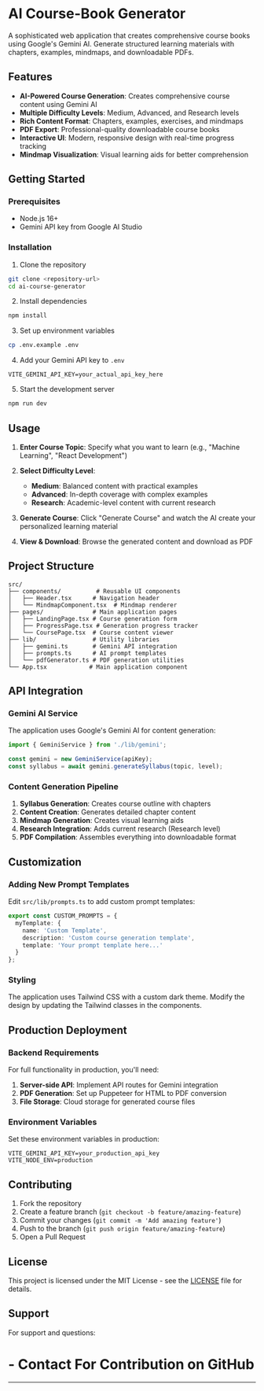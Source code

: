 # AI Course-Book Generator

A sophisticated web application that creates comprehensive course books using Google's Gemini AI. Generate structured learning materials with chapters, examples, mindmaps, and downloadable PDFs.

## Features

- **AI-Powered Course Generation**: Creates comprehensive course content using Gemini AI
- **Multiple Difficulty Levels**: Medium, Advanced, and Research levels
- **Rich Content Format**: Chapters, examples, exercises, and mindmaps
- **PDF Export**: Professional-quality downloadable course books
- **Interactive UI**: Modern, responsive design with real-time progress tracking
- **Mindmap Visualization**: Visual learning aids for better comprehension

## Getting Started

### Prerequisites

- Node.js 16+ 
- Gemini API key from Google AI Studio

### Installation

1. Clone the repository
```bash
git clone <repository-url>
cd ai-course-generator
```

2. Install dependencies
```bash
npm install
```

3. Set up environment variables
```bash
cp .env.example .env
```

4. Add your Gemini API key to `.env`
```
VITE_GEMINI_API_KEY=your_actual_api_key_here
```

5. Start the development server
```bash
npm run dev
```

## Usage

1. **Enter Course Topic**: Specify what you want to learn (e.g., "Machine Learning", "React Development")

2. **Select Difficulty Level**:
   - **Medium**: Balanced content with practical examples
   - **Advanced**: In-depth coverage with complex examples
   - **Research**: Academic-level content with current research

3. **Generate Course**: Click "Generate Course" and watch the AI create your personalized learning material

4. **View & Download**: Browse the generated content and download as PDF

## Project Structure

```
src/
├── components/          # Reusable UI components
│   ├── Header.tsx      # Navigation header
│   └── MindmapComponent.tsx  # Mindmap renderer
├── pages/              # Main application pages
│   ├── LandingPage.tsx # Course generation form
│   ├── ProgressPage.tsx # Generation progress tracker
│   └── CoursePage.tsx  # Course content viewer
├── lib/                # Utility libraries
│   ├── gemini.ts       # Gemini API integration
│   ├── prompts.ts      # AI prompt templates
│   └── pdfGenerator.ts # PDF generation utilities
└── App.tsx            # Main application component
```

## API Integration

### Gemini AI Service

The application uses Google's Gemini AI for content generation:

```typescript
import { GeminiService } from './lib/gemini';

const gemini = new GeminiService(apiKey);
const syllabus = await gemini.generateSyllabus(topic, level);
```

### Content Generation Pipeline

1. **Syllabus Generation**: Creates course outline with chapters
2. **Content Creation**: Generates detailed chapter content
3. **Mindmap Generation**: Creates visual learning aids
4. **Research Integration**: Adds current research (Research level)
5. **PDF Compilation**: Assembles everything into downloadable format

## Customization

### Adding New Prompt Templates

Edit `src/lib/prompts.ts` to add custom prompt templates:

```typescript
export const CUSTOM_PROMPTS = {
  myTemplate: {
    name: 'Custom Template',
    description: 'Custom course generation template',
    template: 'Your prompt template here...'
  }
};
```

### Styling

The application uses Tailwind CSS with a custom dark theme. Modify the design by updating the Tailwind classes in the components.

## Production Deployment

### Backend Requirements

For full functionality in production, you'll need:

1. **Server-side API**: Implement API routes for Gemini integration
2. **PDF Generation**: Set up Puppeteer for HTML to PDF conversion
3. **File Storage**: Cloud storage for generated course files

### Environment Variables

Set these environment variables in production:

```
VITE_GEMINI_API_KEY=your_production_api_key
VITE_NODE_ENV=production
```

## Contributing

1. Fork the repository
2. Create a feature branch (`git checkout -b feature/amazing-feature`)
3. Commit your changes (`git commit -m 'Add amazing feature'`)
4. Push to the branch (`git push origin feature/amazing-feature`)
5. Open a Pull Request

## License

This project is licensed under the MIT License - see the [LICENSE](LICENSE) file for details.

## Support

For support and questions:
# - Contact For Contribution on GitHub


---
